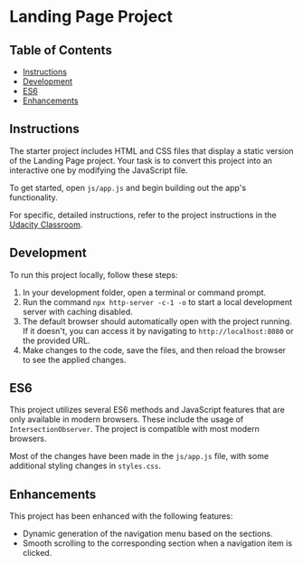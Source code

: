 # Landing Page Project

## Table of Contents

- [Instructions](#instructions)
- [Development](#development)
- [ES6](#es6)
- [Enhancements](#enhancements)

## Instructions

The starter project includes HTML and CSS files that display a static version of the Landing Page project. Your task is to convert this project into an interactive one by modifying the JavaScript file.

To get started, open `js/app.js` and begin building out the app's functionality.

For specific, detailed instructions, refer to the project instructions in the [Udacity Classroom](https://github.com/udacity/fend/tree/refresh-2019/projects/landing-page).

## Development

To run this project locally, follow these steps:

1. In your development folder, open a terminal or command prompt.
2. Run the command `npx http-server -c-1 -o` to start a local development server with caching disabled.
3. The default browser should automatically open with the project running. If it doesn't, you can access it by navigating to `http://localhost:8080` or the provided URL.
4. Make changes to the code, save the files, and then reload the browser to see the applied changes.

## ES6

This project utilizes several ES6 methods and JavaScript features that are only available in modern browsers. These include the usage of `IntersectionObserver`. The project is compatible with most modern browsers.

Most of the changes have been made in the `js/app.js` file, with some additional styling changes in `styles.css`.

## Enhancements

This project has been enhanced with the following features:

- Dynamic generation of the navigation menu based on the sections.
- Smooth scrolling to the corresponding section when a navigation item is clicked.
